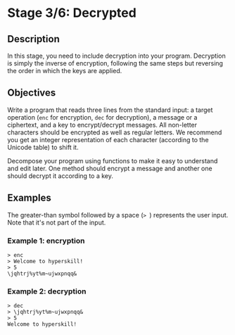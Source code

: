 # Stage 3/6: Decrypted
## Description
In this stage, you need to include decryption into your program. Decryption is simply the inverse of encryption, following the same steps but reversing the order in which the keys are applied.

## Objectives
Write a program that reads three lines from the standard input: a target operation (`enc` for encryption, `dec` for decryption), a message or a ciphertext, and a key to encrypt/decrypt messages. All non-letter characters should be encrypted as well as regular letters. We recommend you get an integer representation of each character (according to the Unicode table) to shift it.

Decompose your program using functions to make it easy to understand and edit later. One method should encrypt a message and another one should decrypt it according to a key.

## Examples
The greater-than symbol followed by a space (`> `) represents the user input. Note that it's not part of the input.

### Example 1: encryption
```
> enc
> Welcome to hyperskill!
> 5
\jqhtrj%yt%m~ujwxpnqq&
```

### Example 2: decryption
```
> dec
> \jqhtrj%yt%m~ujwxpnqq&
> 5
Welcome to hyperskill!
```